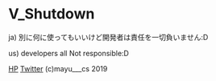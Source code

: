 # V_Shutdown

ja)
別に何に使ってもいいけど開発者は責任を一切負いません:D

us)
developers all Not responsible:D

[HP](http://mayu-cs.xyz)
[Twitter](https://twitter.com/mayu___cs)
                                                    (c)mayu___cs 2019

